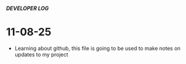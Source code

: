 ##### DEVELOPER LOG

# 11-08-25

- Learning about github, this file is going to be used to make notes on updates to my project
